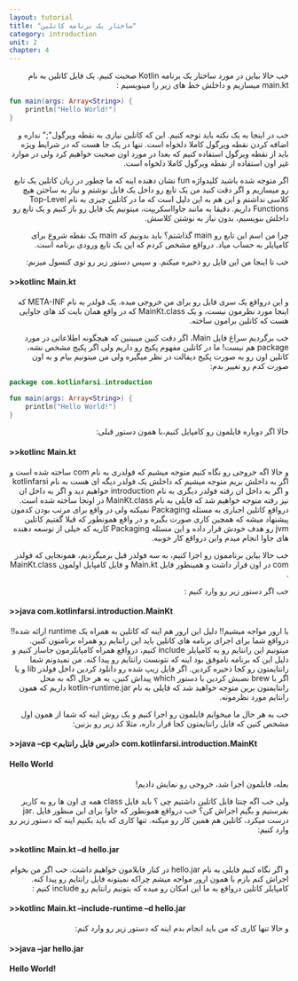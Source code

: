 ```yaml
---
layout: tutorial
title: "ساختار یک برنامه کاتلین"
category: introduction
unit: 2
chapter: 4
---
```



<div dir="rtl" markdown="1">



خب حالا بیاین در مورد ساختار یک برنامه Kotlin صحبت کنیم. یک فایل کاتلین به نام main.kt میسازیم و داخلش خط های زیر را مینویسیم :

</div>

```kotlin
fun main(args: Array<String>) {
    println("Hello World!")
}
```
<div dir="rtl" markdown="1">

خب در اینجا به یک نکته باید توجه کنیم. این که کاتلین نیازی به نقطه ویرگول";" نداره و اضافه کردن نقطه ویرگول کاملا دلخواه است. تنها در یک جا هست که در شرایط ویژه باید از نقطه ویرگول استفاده کنیم که بعدا در مورد اون صحبت خواهیم کرد ولی در موارد غیر اون استفاده از نقطه ویرگول کاملا دلخواه است.

اگر متوجه شده باشید کلیدواژه fun نشان دهنده اینه که ما چطور در زبان کاتلین یک تابع رو میسازیم و اگر دقت کنید من یک تابع رو داخل یک فایل نوشتم و نیاز به ساختن هیچ کلاسی نداشتم و این هم به این دلیل است که ما در کاتلین چیزی به نام Top-Level Functions داریم. دقیقا به مانند جاوااسکریپت، میتونیم یک فایل رو باز کنیم و یک تابع رو داخلش بنویسیم، بدون نیاز به نوشتن کلاسش.

چرا من اسم این تابع رو main گذاشتم؟ باید بدونیم که main یک نقطه شروع برای کامپایلر به حساب میاد. درواقع مشخص کردم که این یک تابع ورودی برنامه است. 

خب تا اینجا من این فایل رو ذخیره میکنم. و سپس دستور زیر رو توی کنسول میزنم:

</div>

#### >>kotlinc Main.kt

<div dir="rtl" markdown="1">

و این درواقع یک سری فایل رو برای من خروجی میده. یک فولدر به نام META-INF که اینجا مورد نظرمون نیست، و یک MainKt.class که در واقع همان بایت کد های جاوایی هست که کاتلین برامون ساخته.

خب برگردیم سراغ فایل Main، اگر دقت کنین میبینین که هیچگونه اطلاعاتی در مورد package هم نیست! ما در کاتلین مفهوم پکیج رو داریم ولی اگر پکیج مشخص نشه، کاتلین اون رو به صورت پکیج دیفالت در نظر میگیره ولی من میتونیم بیام و به اون صورت کدم رو تغییر بدم:

</div>

```kotlin
package com.kotlinfarsi.introduction

fun main(args: Array<String>) {
    println("Hello World!")
}
```

<div dir="rtl" markdown="1">

حالا اگر دوباره فایلمون رو کامپایل کنیم،با همون دستور قبلی:

</div>

#### >>kotlinc Main.kt

<div dir="rtl" markdown="1">

و حالا اگه خروجی رو نگاه کنیم متوجه میشیم که فولدری به نام com ساخته شده است و اگر به داخلش بریم متوجه میشیم که داخلش یک فولدر دیگه ای هست به نام kotlinfarsi و اگر به داخل ان رفته فولدر دیگری به نام introduction خواهیم دید و اگر به داخل ان نیز رفته متوجه خواهیم شد که فایلی به نام MainKt.class در اونجا ساخته شده است. درواقع کاتلین اجباری به مسئله Packaging نمیکنه ولی در واقع برای مرتب بودن کدمون پیشنهاد میشه که همچین کاری صورت بگیره و در واقع همونطور که قبلا گفتیم کاتلین jvm رو هدف خودش قرار داده و این مسئله Packaging کاریه که خیلی از توسعه دهنده های جاوا انجام میدم واین درواقع کار خوبیه. 

خب حالا بیاین برناممون رو اجرا کنیم، به سه فولدر قبل برمیگردیم، همونجایی که فولدر com در اون قرار داشت و همینطور فایل Main.kt و فایل کامپایل اولمون MainKt.class . 

خب اگر دستور زیر رو وارد کنیم :

</div>

#### >>java com.kotlinfarsi.introduction.MainKt

<div dir="rtl" markdown="1">

با ارور مواجه میشیم!! دلیل این ارور هم اینه که کاتلین به همراه یک runtime ارائه شده!! درواقع شما برای اجرای برنامه های کاتلین باید این رانتایم رو همراه برنامتون کنین. میتونیم این رانتایم رو به کامپایلر include کنیم، درواقع همراه کامپایلرمون جاساز کنیم و دلیل این که برنامه ناموفق بود اینه که نتونست رانتایم رو پیدا کنه. من نمیدونم شما رانتایمتون رو کجا ذخیره کردین. اگر فایل زیپ شده رو دانلود کردین داخل فولدر lib و یا اگر با brew نصبش کردین با دستور which پیداش کنین، به هر حال اگه به محل رانتایمتون برین متوجه خواهید شد که فایلی به نام kotlin-runtime.jar داریم که همون رانتایم مورد نظرمونه.

خب به هر حال ما میخوایم فایلمون رو اجرا کنیم و یک روش اینه که شما از همون اول مشخص کنین که فایل رانتایمتون کجا قرار داره، مثلا کد زیر رو بزنین:

</div>

#### >>java –cp <ادرس فایل رانتایم> com.kotlinfarsi.introduction.MainKt
#### Hello World

<div dir="rtl" markdown="1">

بعله، فایلمون اجرا شد، خروجی رو نمایش دادیم!

ولی خب اگه چنتا فایل کاتلین داشتیم چی ؟ باید فایل class همه ی اون ها رو به کاربر بفرستیم و بگیم اجراش کن؟ خب درواقع همونطور که جاوا برای این منظور فایل .jar درست میکرد، کاتلین هم همین کار رو میکنه. تنها کاری که باید بکنیم اینه که دستور زیر رو وارد کنیم: 

</div>

#### >>kotlinc Main.kt –d hello.jar 

<div dir="rtl" markdown="1">

و اگر نگاه کنیم فایلی به نام hello.jar در کنار فایلامون خواهیم داشت. خب اگر من بخوام اجراش کنم بازم با همون ارور مواجه میشم چراکه نمیتونه فایل رانتایم رو پیدا کنه. کامپایلر کاتلین درواقع به ما این امکان رو میده که بتونیم رانتایم رو include کنیم :

</div>

#### >>kotlinc Main.kt –include-runtime –d hello.jar 

<div dir="rtl" markdown="1">

و حالا تنها کاری که من باید انجام بدم اینه که دستور زیر رو وارد کنم:

</div>

#### >>java –jar hello.jar
#### Hello World!


